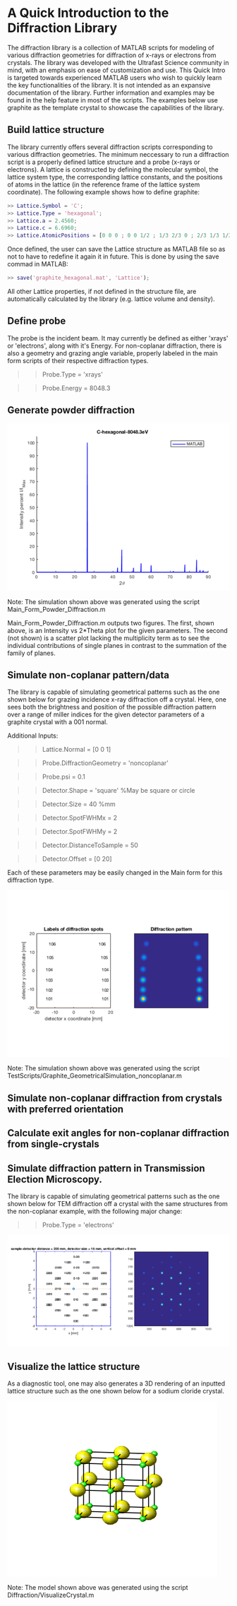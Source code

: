 # A Quick Introduction to the Diffraction Library

The diffraction library is a collection of MATLAB scripts for modeling of various diffraction geometries for diffraction of x-rays or electrons from crystals. The library was developed with the Ultrafast Science community in mind, with an emphasis on ease of customization and use. This Quick Intro is targeted towards experienced MATLAB users who wish to quickly learn the key functionalities of the library. It is not intended as an expansive documentation of the library. Further information and examples may be found in the help feature in most of the scripts. The examples below use graphite as the template crystal to showcase the capabilities of the library.

## Build lattice structure

The library currently offers several diffraction scripts corresponding to various diffraction geometries. The minimum neccessary to run a diffraction script is a properly defined lattice structure and a probe (x-rays or electrons). A lattice is constructed by defining the molecular symbol, the lattice system type, the corresponding lattice constants, and the positions of atoms in the lattice (in the reference frame of the lattice system coordinate). The following example shows how to define graphite:

```matlab
>> Lattice.Symbol = 'C';   
>> Lattice.Type = 'hexagonal'; 
>> Lattice.a = 2.4560;
>> Lattice.c = 6.6960;
>> Lattice.AtomicPositions = [0 0 0 ; 0 0 1/2 ; 1/3 2/3 0 ; 2/3 1/3 1/2];
```

Once defined, the user can save the Lattice structure as MATLAB file so as not to have to redefine it again it in future. This is done by using the save commad in MATLAB:

```matlab
>> save('graphite_hexagonal.mat', 'Lattice'); 
```
All other Lattice properties, if not defined in the structure file, are automatically calculated by the library (e.g. lattice volume and density).

## Define probe

The probe is the incident beam. It may currently be defined as either 'xrays' or 'electrons', along with it's Energy. For non-coplanar diffraction, there is also a geometry and grazing angle variable, properly labeled in the main form scripts of their respective diffraction types.

>> Probe.Type = 'xrays'

>> Probe.Energy = 8048.3 

## Generate powder diffraction

![sample_powder_diffraction.](sample_powder_diffraction.png)

Note: The simulation shown above was generated using the script Main_Form_Powder_Diffraction.m

Main_Form_Powder_Diffraction.m outputs two figures. The first, shown above, is an Intensity vs 2*Theta plot for the given parameters. The second (not shown) is a scatter plot lacking the multiplicity term as to see the individual contributions of single planes in contrast to the summation of the family of planes.

## Simulate non-coplanar pattern/data

The library is capable of simulating geometrical patterns such as the one shown below for grazing incidence x-ray diffraction off a crystal. Here, one sees both the brightness and position of the possible diffraction pattern over a range of miller indices for the given detector parameters of a graphite crystal with a 001 normal.

Additional Inputs:

>> Lattice.Normal = [0 0 1]

>> Probe.DiffractionGeometry = 'noncoplanar'

>> Probe.psi = 0.1

>> Detector.Shape = 'square' %May be square or circle

>> Detector.Size = 40 %mm

>> Detector.SpotFWHMx = 2

>> Detector.SpotFWHMy = 2

>> Detector.DistanceToSample = 50 

>> Detector.Offset = [0 20]

Each of these parameters may be easily changed in the Main form for this diffraction type.

![sample_xrd_pattern_V2.](sample_xrd_pattern_V2.png)

Note: The simulation shown above was generated using the script TestScripts/Graphite_GeometricalSimulation_noncoplanar.m 

## Simulate non-coplanar diffraction from crystals with preferred orientation

## Calculate exit angles for non-coplanar diffraction from single-crystals

## Simulate diffraction pattern in Transmission Election Microscopy.

The library is capable of simulating geometrical patterns such as the one shown below for TEM diffraction off a crystal with the same structures from the non-coplanar example, with the following major change:

>> Probe.Type = 'electrons'

![sample_TEM_pattern_C.](sample_TEM_pattern_C.png)

## Visualize the lattice structure
As a diagnostic tool, one may also generates a 3D rendering of an inputted lattice structure such as the one shown below for a sodium cloride crystal. 

![sample_VisualizeCrystal_NaCl.](sample_VisualizeCrystal_NaCl.png)

Note: The model shown above was generated using the script Diffraction/VisualizeCrystal.m

